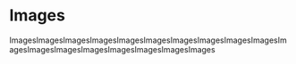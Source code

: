 # Images
ImagesImagesImagesImagesImagesImagesImagesImagesImagesImagesImagesImagesImagesImagesImagesImagesImagesImages
